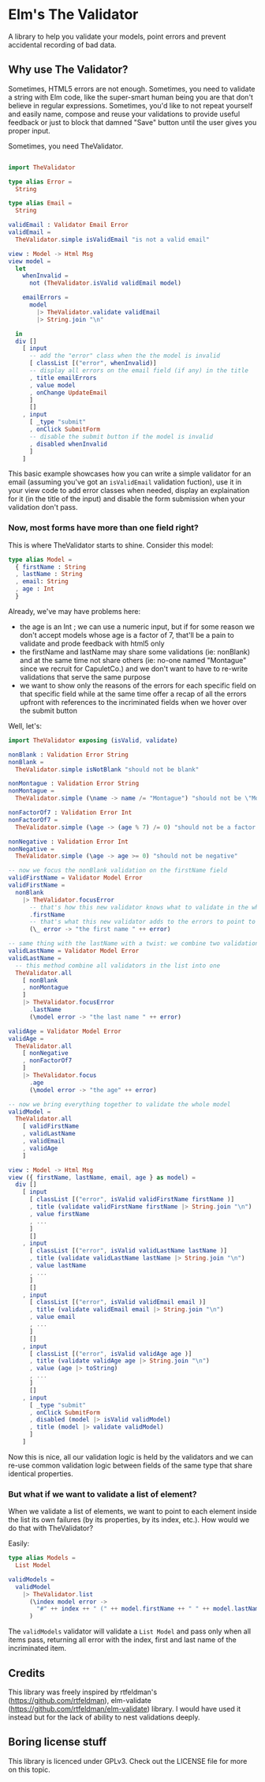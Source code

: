 # Elm's The Validator

A library to help you validate your models, point errors and prevent accidental
recording of bad data.

## Why use The Validator?

Sometimes, HTML5 errors are not enough. Sometimes, you need to validate a string
with Elm code, like the super-smart human being you are that don't believe in
regular expressions. Sometimes, you'd like to not repeat yourself and easily
name, compose and reuse your validations to provide useful feedback or just to
block that damned "Save" button until the user gives you proper input.

Sometimes, you need TheValidator.

```elm

import TheValidator

type alias Error =
  String

type alias Email =
  String

validEmail : Validator Email Error
validEmail =
  TheValidator.simple isValidEmail "is not a valid email"

view : Model -> Html Msg
view model =
  let
    whenInvalid =
      not (TheValidator.isValid validEmail model)

    emailErrors =
      model
        |> TheValidator.validate validEmail
        |> String.join "\n"

  in
  div []
    [ input
      -- add the "error" class when the the model is invalid
      [ classList [("error", whenInvalid)]
      -- display all errors on the email field (if any) in the title
      , title emailErrors
      , value model
      , onChange UpdateEmail
      ]
      []
    , input
      [ _type "submit"
      , onClick SubmitForm
      -- disable the submit button if the model is invalid
      , disabled whenInvalid
      ]
    ]
```

This basic example showcases how you can write a simple validator for an email
(assuming you've got an `isValidEmail` validation fuction), use it in your
view code to add error classes when needed, display an explaination for it
(in the title of the input) and disable the form submission when your validation
don't pass.

### Now, most forms have more than one field right?

This is where TheValidator starts to shine. Consider this model:

```elm
type alias Model =
  { firstName : String
  , lastName : String
  , email: String
  , age : Int
  }
```

Already, we've may have problems here:
* the age is an Int ; we can use a numeric input, but if for some reason we
don't accept models whose age is a factor of 7, that'll be a pain to validate
and prode feedback with html5 only
* the firstName and lastName may share some validations (ie: nonBlank) and at
the same time not share others (ie: no-one named "Montague" since we recruit for
CapuletCo.) and we don't want to have to re-write validations that serve the
same purpose
* we want to show only the reasons of the errors for each specific field on
that specific field while at the same time offer a recap of all the errors
upfront with references to the incriminated fields when we hover over the submit
button

Well, let's:

```elm
import TheValidator exposing (isValid, validate)

nonBlank : Validation Error String
nonBlank =
  TheValidator.simple isNotBlank "should not be blank"

nonMontague : Validation Error String
nonMontague =
  TheValidator.simple (\name -> name /= "Montague") "should not be \"Montague\""

nonFactorOf7 : Validation Error Int
nonFactorOf7 =
  TheValidator.simple (\age -> (age % 7) /= 0) "should not be a factor of 7"

nonNegative : Validation Error Int
nonNegative =
  TheValidator.simple (\age -> age >= 0) "should not be negative"

-- now we focus the nonBlank validation on the firstName field
validFirstName = Validator Model Error
validFirstName =
  nonBlank
    |> TheValidator.focusError
      -- that's how this new validator knows what to validate in the whole model
      .firstName
      -- that's what this new validator adds to the errors to point to the field
      (\_ error -> "the first name " ++ error)

-- same thing with the lastName with a twist: we combine two validations first
validLastName = Validator Model Error
validLastName =
  -- this method combine all validators in the list into one
  TheValidator.all
    [ nonBlank
    , nonMontague
    ]
    |> TheValidator.focusError
      .lastName
      (\model error -> "the last name " ++ error)

validAge = Validator Model Error
validAge =
  TheValidator.all
    [ nonNegative
    , nonFactorOf7
    ]
    |> TheValidator.focus
      .age
      (\model error -> "the age" ++ error)

-- now we bring everything together to validate the whole model
validModel =
  TheValidator.all
    [ validFirstName
    , validLastName
    , validEmail
    , validAge
    ]

view : Model -> Html Msg
view ({ firstName, lastName, email, age } as model) =
  div []
    [ input
      [ classList [("error", isValid validFirstName firstName )]
      , title (validate validFirstName firstName |> String.join "\n")
      , value firstName
      , ...
      ]
      []
    , input
      [ classList [("error", isValid validLastName lastName )]
      , title (validate validLastName lastName |> String.join "\n")
      , value lastName
      , ...
      ]
      []
    , input
      [ classList [("error", isValid validEmail email )]
      , title (validate validEmail email |> String.join "\n")
      , value email
      , ...
      ]
      []
    , input
      [ classList [("error", isValid validAge age )]
      , title (validate validAge age |> String.join "\n")
      , value (age |> toString)
      , ...
      ]
      []
    , input
      [ _type "submit"
      , onClick SubmitForm
      , disabled (model |> isValid validModel)
      , title (model |> validate validModel)
      ]
    ]
```

Now this is nice, all our validation logic is held by the validators and we can
re-use common validation logic between fields of the same type that share
identical properties.

### But what if we want to validate a list of element?

When we validate a list of elements, we want to point to each element inside
the list its own failures (by its properties, by its index, etc.). How would we
do that with TheValidator?

Easily:

```elm
type alias Models =
  List Model

validModels =
  validModel
    |> TheValidator.list
      (\index model error ->
        "#" ++ index ++ " (" ++ model.firstName ++ " " ++ model.lastName ++ ") " ++ error
      )
```

The `validModels` validator will validate a `List Model` and pass only when all
items pass, returning all error with the index, first and last name of the
incriminated item.


## Credits

This library was freely inspired by rtfeldman's (https://github.com/rtfeldman),
elm-validate (https://github.com/rtfeldman/elm-validate) library.
I would have used it instead but for the lack of ability to nest validations
deeply.

## Boring license stuff

This library is licenced under GPLv3. Check out the LICENSE file for more on
this topic.
